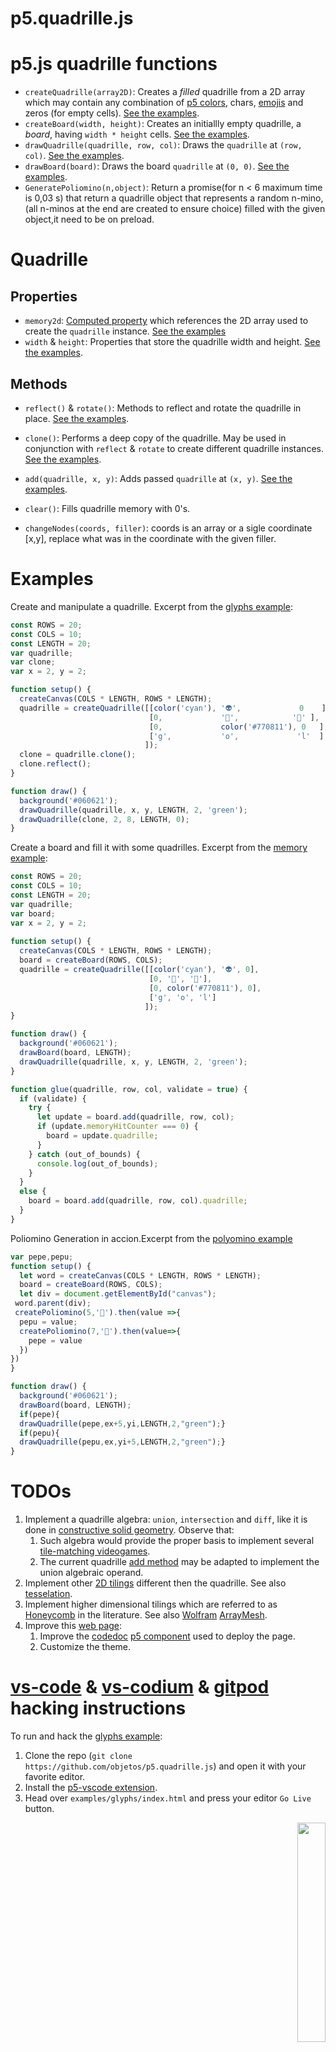 # p5.quadrille.js

# p5.js quadrille functions

* `createQuadrille(array2D)`: Creates a _filled_ quadrille from a 2D array which may contain any combination of [p5 colors](https://p5js.org/reference/#/p5.Color), chars, [emojis](https://emojipedia.org/) and zeros (for empty cells). [See the examples](#examples).
* `createBoard(width, height)`: Creates an initiallly empty quadrille, a _board_, having `width * height` cells. [See the examples](#examples).
* `drawQuadrille(quadrille, row, col)`: Draws the `quadrille` at `(row, col)`. [See the examples](#examples).
* `drawBoard(board)`: Draws the board `quadrille` at `(0, 0)`. [See the examples](#examples).
* `GeneratePoliomino(n,object)`: Return a promise(for n < 6 maximum time is 0,03 s) that return a quadrille object that represents a random n-mino,(all n-minos at the end are created to ensure choice) filled with the given object,it need to be on preload.

# Quadrille

## Properties

* `memory2d`: [Computed property](https://www.w3schools.com/js/js_object_accessors.asp) which references the 2D array used to create the `quadrille` instance. [See the examples](#examples)
* `width` & `height`: Properties that store the quadrille width and height. [See the examples](#examples).

## Methods

* `reflect()` & `rotate()`: Methods to reflect and rotate the quadrille in place. [See the examples](#examples).
* `clone()`: Performs a deep copy of the quadrille. May be used in conjunction with `reflect` & `rotate` to create different quadrille instances. [See the examples](#examples).
* `add(quadrille, x, y)`: Adds passed `quadrille` at `(x, y)`. [See the examples](#examples).
* `clear()`: Fills quadrille memory with 0's.

* `changeNodes(coords, filler)`: coords is an array or a sigle  coordinate [x,y], replace what was in the coordinate with the given filler.

# Examples

Create and manipulate a quadrille. Excerpt from the [glyphs example](https://github.com/objetos/p5.quadrille.js/blob/master/examples/glyphs/sketch.js):

```js
const ROWS = 20;
const COLS = 10;
const LENGTH = 20;
var quadrille;
var clone;
var x = 2, y = 2;

function setup() {
  createCanvas(COLS * LENGTH, ROWS * LENGTH);
  quadrille = createQuadrille([[color('cyan'), '👽',             0    ],
                               [0,             '🤔',            '🙈' ],
                               [0,             color('#770811'), 0   ],
                               ['g',           'o',             'l'  ]
                              ]);
  clone = quadrille.clone();
  clone.reflect();
}

function draw() {
  background('#060621');
  drawQuadrille(quadrille, x, y, LENGTH, 2, 'green');
  drawQuadrille(clone, 2, 8, LENGTH, 0);
}
``` 

Create a board and fill it with some quadrilles. Excerpt from the [memory example](https://github.com/objetos/p5.quadrille.js/tree/master/examples/memory):

```js
const ROWS = 20;
const COLS = 10;
const LENGTH = 20;
var quadrille;
var board;
var x = 2, y = 2;
 
function setup() {
  createCanvas(COLS * LENGTH, ROWS * LENGTH);
  board = createBoard(ROWS, COLS);
  quadrille = createQuadrille([[color('cyan'), '👽', 0],
                               [0, '🤔', '🙈'],
                               [0, color('#770811'), 0],
                               ['g', 'o', 'l']
                              ]);
}

function draw() {
  background('#060621');
  drawBoard(board, LENGTH);
  drawQuadrille(quadrille, x, y, LENGTH, 2, 'green');
}

function glue(quadrille, row, col, validate = true) {
  if (validate) {
    try {
      let update = board.add(quadrille, row, col);
      if (update.memoryHitCounter === 0) {
        board = update.quadrille;
      }
    } catch (out_of_bounds) {
      console.log(out_of_bounds);
    }
  }
  else {
    board = board.add(quadrille, row, col).quadrille;
  }
}
``` 
Poliomino Generation in accion.Excerpt from the [polyomino example]()
```js
var pepe,pepu;
function setup() {
  let word = createCanvas(COLS * LENGTH, ROWS * LENGTH);
  board = createBoard(ROWS, COLS);
  let div = document.getElementById("canvas");
 word.parent(div);
 createPoliomino(5,'🥰').then(value =>{
  pepu = value;
  createPoliomino(7,'👾').then(value=>{
    pepe = value
  })
}) 
}

function draw() {
  background('#060621');
  drawBoard(board, LENGTH);
  if(pepe){
  drawQuadrille(pepe,ex+5,yi,LENGTH,2,"green");}
  if(pepu){
  drawQuadrille(pepu,ex,yi+5,LENGTH,2,"green");}
}
```
# TODOs

1. Implement a quadrille algebra: `union`, `intersection` and `diff`, like it is done in [constructive solid geometry](https://en.wikipedia.org/wiki/Constructive_solid_geometry). Observe that:
   1. Such algebra would provide the proper basis to implement several [tile-matching videogames](https://en.wikipedia.org/wiki/Tile-matching_video_game).
   2. The current quadrille [add method](#methods) may be adapted to implement the union algebraic operand.
2. Implement other [2D tilings](https://en.wikipedia.org/wiki/Square_tiling) different then the quadrille. See also [tesselation](https://en.wikipedia.org/wiki/Tessellation).
3. Implement higher dimensional tilings which are referred to as [Honeycomb](https://en.wikipedia.org/wiki/Honeycomb_(geometry)) in the literature. See also [Wolfram](https://en.wikipedia.org/wiki/Wolfram_Language) [ArrayMesh](https://reference.wolfram.com/language/ref/ArrayMesh.html).
4. Improve this [web page](https://github.com/objetos/p5.quadrille.js/tree/pages):
   1. Improve the [codedoc](https://codedoc.cc/) [p5 component](https://github.com/objetos/p5.quadrille.js/tree/pages/.codedoc/components/p5) used to deploy the page.
   2. Customize the theme.

# [vs-code](https://code.visualstudio.com/) & [vs-codium](https://vscodium.com/) & [gitpod](https://www.gitpod.io/) hacking instructions

To run and hack the [glyphs example](https://github.com/objetos/p5.quadrille.js/blob/master/examples/glyphs/sketch.js):

1. Clone the repo (`git clone https://github.com/objetos/p5.quadrille.js`) and open it with your favorite editor.
2. Install the [p5-vscode extension](https://marketplace.visualstudio.com/items?itemName=samplavigne.p5-vscode).
3. Head over `examples/glyphs/index.html` and press your editor `Go Live` button.

<p align="right"><img src="https://seeklogo.com/images/U/Universidad_Nacional_de_Colombia_-_Sede_Bogot_and__225_-logo-A05EAD6D0F-seeklogo.com.png" width="30%"></p>

[p5.js](https://p5js.org/) [quadrille](https://en.wikipedia.org/wiki/Square_tiling) library.
**Developers:** Principal: Jean Pierre Charalambos, Update: Sofia Salinas
**Date**December 7 of 2020
